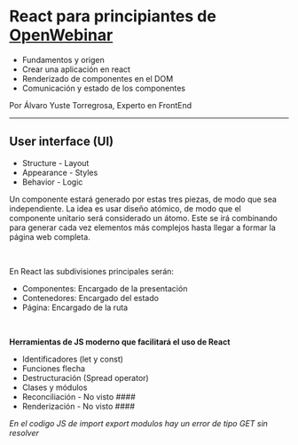 # React para principiantes de [OpenWebinar](https://openwebinars.net/academia/portada/react/)

* Fundamentos y origen
* Crear una aplicación en react
* Renderizado de componentes en el DOM
* Comunicación y estado de los componentes

Por Álvaro Yuste Torregrosa, Experto en FrontEnd

<hr>

## User interface (UI)
* Structure - Layout
* Appearance - Styles
* Behavior - Logic

Un componente estará generado por estas tres piezas, de modo que sea independiente.
La idea es usar diseño atómico, de modo que el componente unitario será considerado un átomo. Este se irá combinando para generar cada vez elementos más complejos hasta llegar a formar la página web completa.

<br>

En React las subdivisiones principales serán:
* Componentes: Encargado de la presentación
* Contenedores: Encargado del estado
* Página: Encargado de la ruta

<br>

**Herramientas de JS moderno que facilitará el uso de React**
* Identificadores (let y const)
* Funciones flecha
* Destructuración (Spread operator)
* Clases y módulos
* Reconciliación - No visto ####
* Renderización - No visto ####

*En el codigo JS de import export modulos hay un error de tipo GET sin resolver*